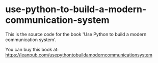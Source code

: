 # use-python-to-build-a-modern-communication-system
This is the source code for the book 'Use Python to build a modern communication system'.

You can buy this book at: https://leanpub.com/usepythontobuildamoderncommunicationsystem
